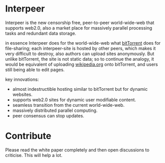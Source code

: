 # Interpeer
Interpeer is the new censorship free, peer-to-peer world-wide-web that supports web2.0, also a market place for massively parallel processing tasks and redundant data storage.

in essence Interpeer does for the world-wide-web what [bitTorrent](www.bittorrent.com) does for file-sharing; each interpeer-site is hosted by other peers, which makes it very difficult to destroy, also authors can upload sites anonymously. But unlike bitTorrent, the site is not static data; so to continue the analogy, it would be equivalent of uploading [wikipedia.org](www.wikipedia.org) onto bitTorrent, and users still being able to edit pages.

key innovations:
- almost indestructible hosting similar to bitTorrent but for dynamic websites.
- supports web2.0 sites for dynamic user modifiable content.
- seamless transition from the current world-wide-web.
- massively distributed parallel computing.
- peer consensus can stop updates.

# Contribute

Please read the white paper completely and then open discussions to criticise. This will help a lot.
